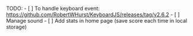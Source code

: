 TODO:
    - [ ] To handle keyboard event: https://github.com/RobertWHurst/KeyboardJS/releases/tag/v2.6.2
    - [ ] Manage sound
    - [ ] Add stats in home page (save score each time in local storage)
